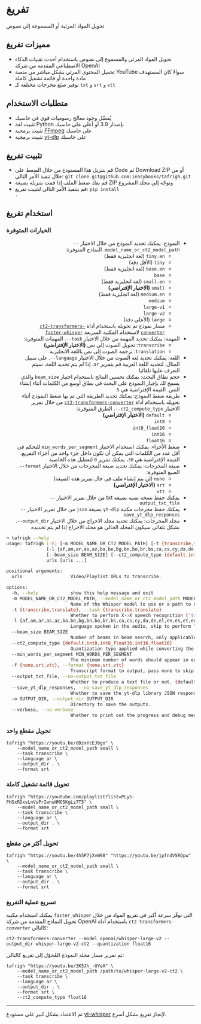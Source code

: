 # تفريغ

تحويل المواد المرئية أو المسموعة إلى نصوص

## مميزات تفريغ

- تحويل المواد المرئي والمسموع إلى نصوص باستخدام أحدث تقنيات الذكاء الاصطناعي المقدمة من شركة OpenAI
- تحميل المحتوى المرئي بشكل مباشر من منصة YouTube سواءً كان المستهدف مادة واحدة أو قائمة تشغيل كاملة
- توفير صيَغ مخرجات مختلفة كـ `txt` و `srt` و `vtt`

## متطلبات الاستخدام

- يُفضّل وجود معالج رسوميات قوي في حاسبك
- تثبيت لغة Python بإصدار 3.9 أو أعلى على حاسبك
- تثبيت برمجية [FFmpeg](https://ffmpeg.org) على حاسبك
- تثبيت برمجية [yt-dlp](https://github.com/yt-dlp/yt-dlp) على حاسبك

## تثبيت تفريغ

- قم بتنزيل هذا المستودع من خلال الضغط على Code ثم Download ZIP أو من خلال تنفيذ الأمر التالي: `git clone git@github.com:ieasybooks/tafrigh.git`
- قم بفك ضغط الملف إذا قمت بتنزيله بصيغة ZIP وتوجّه إلى مجلد المشروع
- قم بتنفيذ الأمر التالي لتثبيت تفريغ: <code dir="ltr">pip install .</code>

## استخدام تفريغ

### الخيارات المتوفرة

<ul dir="rtl">
  <li>
    النموذج: يمكنك تحديد النموذج من خلال الاختيار <code dir="ltr">--model_name_or_ct2_model_path</code>. النماذج المتوفرة:
    <ul dir="rtl">
      <li><code dir="ltr">tiny.en</code> (لغة انجليزية فقط)</li>
      <li><code dir="ltr">tiny</code> (الأقل دقة)</li>
      <li><code dir="ltr">base.en</code> (لغة انجليزية فقط)</li>
      <li><code dir="ltr">base</code></li>
      <li><code dir="ltr">small.en</code> (لغة انجليزية فقط)</li>
      <li><code dir="ltr">small</code> <strong>(الاختيار الإفتراضي)</strong></li>
      <li><code dir="ltr">medium.en</code> (لغة انجليزية فقط)</li>
      <li><code dir="ltr">medium</code></li>
      <li><code dir="ltr">large-v1</code></li>
      <li><code dir="ltr">large-v2</code></li>
      <li><code dir="ltr">large</code> (الأعلى دقة)</li>
      <li>مسار نموذج تم تحويله باستخدام أداة <a href="https://opennmt.net/CTranslate2/guides/transformers.html"><code>ct2-transformers-converter</code></a> لاستخدام المكتبة السريعة <a href="https://github.com/guillaumekln/faster-whisper"><code>faster-whisper</code></a></li>
    </ul>
  </li>
  <li>
    المهمة: يمكنك تحديد المهمة من خلال الاختيار <code dir="ltr">--task</code>. المهمات المتوفرة:
    <ul dir="rtl">
      <li><code dir="ltr">transcribe</code>: تحويل الصوت إلى نص <strong>(الاختيار الإفتراضي)</strong></li>
      <li><code dir="ltr">translation</code>: ترجمة الصوت إلى نص باللغة الانجليزية</li>
    </ul>
  </li>
  <li>اللغة: يمكنك تحديد لغة الصوت من خلال الاختيار <code dir="ltr">--language</code>. على سبيل المثال، لتحديد اللغة العربية قم بتمرير <code dir="ltr">ar</code>. إذا لم يتم تحديد اللغة، سيتم التعرف عليها تلقائيا</li>
  <li>حجم نطاق البحث: يمكنك تحسين النتائج باستخدام اختيار <code>beam_size</code> والذي يسمح لك بإجبار النموذج على البحث في نطاق أوسع من الكلمات أثناء إنشاء النص. القيمة الإفتراضية هي <code>5</code></li>
  <li>
    طريقة ضغط النموذج: يمكنك تحديد الطريقة التي تم بها ضغط النموذج أثناء تحويله باستخدام أداة <a href="https://opennmt.net/CTranslate2/guides/transformers.html"><code>ct2-transformers-converter</code></a> من خلال تمرير الاختيار <code dir="ltr">--ct2_compute_type</code>. الطرق المتوفرة:
    <ul dir="rtl">
      <li><code dir="ltr">default</code> <strong>(الاختيار الإفتراضي)</strong></li>
      <li><code dir="ltr">int8</code></li>
      <li><code dir="ltr">int8_float16</code></li>
      <li><code dir="ltr">int16</code></li>
      <li><code dir="ltr">float16</code></li>
    </ul>
  </li>
  <li>ضغط الأجزاء: يمكنك استخدام الاختيار <code>min_words_per_segment</code> للتحكم في أقل عدد من الكلمات التي يمكن أن تكون داخل جزء واحد من أجزاء التفريغ. القيمة الإفتراضية هي <code>30</code>، يمكنك تمرير <code>0</code> لتعطيل هذه الخاصية</li>
  <li>
    صيغة المخرجات: يمكنك تحديد صيغة المخرجات من خلال الاختيار <code dir="ltr">--format</code>. الصيغ المتوفرة:
    <ul dir="rtl">
      <li><code dir="ltr">none</code> (لن يتم إنشاء ملف في حال تمرير هذه الصيغة)</li>
      <li><code dir="ltr">srt</code> <strong>(الاختيار الإفتراضي)</strong></li>
      <li><code dir="ltr">vtt</code></li>
    </ul>
  </li>
  <li>يمكنك حفظ نسخة نصية بصيغة <codde>txt</code> من خلال تمرير الاختيار <code dir="ltr">--output_txt_file</code></li>
  <li>يمكنك حفظ مخرجات مكتبة <code>yt-dlp</code> بصيغة <code>json</code> من خلال تمرير الاختيار <code dir="ltr">--save_yt_dlp_responses</code></li>
  <li>مجلد المخرجات: يمكنك تحديد مجلد الاخراج من خلال الاختيار <code dir="ltr">--output_dir</code>. بشكل تلقائي سيكون المجلد الحالي هو مجلد الاخراج إذا لم يتم تحديده</li>
</ul>

```bash
➜ tafrigh --help
usage: tafrigh [-h] [-m MODEL_NAME_OR_CT2_MODEL_PATH] [-t {transcribe,translate}]
               [-l {af,am,ar,as,az,ba,be,bg,bn,bo,br,bs,ca,cs,cy,da,de,el,en,es,et,eu,fa,fi,fo,fr,gl,gu,ha,haw,he,hi,hr,ht,hu,hy,id,is,it,ja,jw,ka,kk,km,kn,ko,la,lb,ln,lo,lt,lv,mg,mi,mk,ml,mn,mr,ms,mt,my,ne,nl,nn,no,oc,pa,pl,ps,pt,ro,ru,sa,sd,si,sk,sl,sn,so,sq,sr,su,sv,sw,ta,te,tg,th,tk,tl,tr,tt,uk,ur,uz,vi,yi,yo,zh,Afrikaans,Albanian,Amharic,Arabic,Armenian,Assamese,Azerbaijani,Bashkir,Basque,Belarusian,Bengali,Bosnian,Breton,Bulgarian,Burmese,Castilian,Catalan,Chinese,Croatian,Czech,Danish,Dutch,English,Estonian,Faroese,Finnish,Flemish,French,Galician,Georgian,German,Greek,Gujarati,Haitian,Haitian Creole,Hausa,Hawaiian,Hebrew,Hindi,Hungarian,Icelandic,Indonesian,Italian,Japanese,Javanese,Kannada,Kazakh,Khmer,Korean,Lao,Latin,Latvian,Letzeburgesch,Lingala,Lithuanian,Luxembourgish,Macedonian,Malagasy,Malay,Malayalam,Maltese,Maori,Marathi,Moldavian,Moldovan,Mongolian,Myanmar,Nepali,Norwegian,Nynorsk,Occitan,Panjabi,Pashto,Persian,Polish,Portuguese,Punjabi,Pushto,Romanian,Russian,Sanskrit,Serbian,Shona,Sindhi,Sinhala,Sinhalese,Slovak,Slovenian,Somali,Spanish,Sundanese,Swahili,Swedish,Tagalog,Tajik,Tamil,Tatar,Telugu,Thai,Tibetan,Turkish,Turkmen,Ukrainian,Urdu,Uzbek,Valencian,Vietnamese,Welsh,Yiddish,Yoruba}]
               [--beam_size BEAM_SIZE] [--ct2_compute_type {default,int8,int8_float16,int16,float16}] [--min_words_per_segment MIN_WORDS_PER_SEGMENT] [-f {none,srt,vtt}][--output_txt_file | --no-output_txt_file] [--save_yt_dlp_responses | --no-save_yt_dlp_responses] [-o OUTPUT_DIR] [--verbose | --no-verbose]
               urls [urls ...]

positional arguments:
  urls                  Video/Playlist URLs to transcribe.

options:
  -h, --help            show this help message and exit
  -m MODEL_NAME_OR_CT2_MODEL_PATH, --model_name_or_ct2_model_path MODEL_NAME_OR_CT2_MODEL_PATH
                        Name of the Whisper model to use or a path to CTranslate2 model converted using `ct2-transformers-converter` tool.
  -t {transcribe,translate}, --task {transcribe,translate}
                        Whether to perform X->X speech recognition ('transcribe') or X->English translation ('translate').
  -l {af,am,ar,as,az,ba,be,bg,bn,bo,br,bs,ca,cs,cy,da,de,el,en,es,et,eu,fa,fi,fo,fr,gl,gu,ha,haw,he,hi,hr,ht,hu,hy,id,is,it,ja,jw,ka,kk,km,kn,ko,la,lb,ln,lo,lt,lv,mg,mi,mk,ml,mn,mr,ms,mt,my,ne,nl,nn,no,oc,pa,pl,ps,pt,ro,ru,sa,sd,si,sk,sl,sn,so,sq,sr,su,sv,sw,ta,te,tg,th,tk,tl,tr,tt,uk,ur,uz,vi,yi,yo,zh,Afrikaans,Albanian,Amharic,Arabic,Armenian,Assamese,Azerbaijani,Bashkir,Basque,Belarusian,Bengali,Bosnian,Breton,Bulgarian,Burmese,Castilian,Catalan,Chinese,Croatian,Czech,Danish,Dutch,English,Estonian,Faroese,Finnish,Flemish,French,Galician,Georgian,German,Greek,Gujarati,Haitian,Haitian Creole,Hausa,Hawaiian,Hebrew,Hindi,Hungarian,Icelandic,Indonesian,Italian,Japanese,Javanese,Kannada,Kazakh,Khmer,Korean,Lao,Latin,Latvian,Letzeburgesch,Lingala,Lithuanian,Luxembourgish,Macedonian,Malagasy,Malay,Malayalam,Maltese,Maori,Marathi,Moldavian,Moldovan,Mongolian,Myanmar,Nepali,Norwegian,Nynorsk,Occitan,Panjabi,Pashto,Persian,Polish,Portuguese,Punjabi,Pushto,Romanian,Russian,Sanskrit,Serbian,Shona,Sindhi,Sinhala,Sinhalese,Slovak,Slovenian,Somali,Spanish,Sundanese,Swahili,Swedish,Tagalog,Tajik,Tamil,Tatar,Telugu,Thai,Tibetan,Turkish,Turkmen,Ukrainian,Urdu,Uzbek,Valencian,Vietnamese,Welsh,Yiddish,Yoruba}, --language {af,am,ar,as,az,ba,be,bg,bn,bo,br,bs,ca,cs,cy,da,de,el,en,es,et,eu,fa,fi,fo,fr,gl,gu,ha,haw,he,hi,hr,ht,hu,hy,id,is,it,ja,jw,ka,kk,km,kn,ko,la,lb,ln,lo,lt,lv,mg,mi,mk,ml,mn,mr,ms,mt,my,ne,nl,nn,no,oc,pa,pl,ps,pt,ro,ru,sa,sd,si,sk,sl,sn,so,sq,sr,su,sv,sw,ta,te,tg,th,tk,tl,tr,tt,uk,ur,uz,vi,yi,yo,zh,Afrikaans,Albanian,Amharic,Arabic,Armenian,Assamese,Azerbaijani,Bashkir,Basque,Belarusian,Bengali,Bosnian,Breton,Bulgarian,Burmese,Castilian,Catalan,Chinese,Croatian,Czech,Danish,Dutch,English,Estonian,Faroese,Finnish,Flemish,French,Galician,Georgian,German,Greek,Gujarati,Haitian,Haitian Creole,Hausa,Hawaiian,Hebrew,Hindi,Hungarian,Icelandic,Indonesian,Italian,Japanese,Javanese,Kannada,Kazakh,Khmer,Korean,Lao,Latin,Latvian,Letzeburgesch,Lingala,Lithuanian,Luxembourgish,Macedonian,Malagasy,Malay,Malayalam,Maltese,Maori,Marathi,Moldavian,Moldovan,Mongolian,Myanmar,Nepali,Norwegian,Nynorsk,Occitan,Panjabi,Pashto,Persian,Polish,Portuguese,Punjabi,Pushto,Romanian,Russian,Sanskrit,Serbian,Shona,Sindhi,Sinhala,Sinhalese,Slovak,Slovenian,Somali,Spanish,Sundanese,Swahili,Swedish,Tagalog,Tajik,Tamil,Tatar,Telugu,Thai,Tibetan,Turkish,Turkmen,Ukrainian,Urdu,Uzbek,Valencian,Vietnamese,Welsh,Yiddish,Yoruba}
                        Language spoken in the audio, skip to perform language detection.
  --beam_size BEAM_SIZE
                        Number of beams in beam search, only applicable when temperature is zero.
  --ct2_compute_type {default,int8,int8_float16,int16,float16}
                        Quantization type applied while converting the model to CTranslate2 format.
  --min_words_per_segment MIN_WORDS_PER_SEGMENT
                        The minimum number of words should appear in each transcript segment. Any segment have words count less than this threshold will be merged with the next one. Pass 0 to disable this behavior.
  -f {none,srt,vtt}, --format {none,srt,vtt}
                        Transcript format to output, pass none to skip writing transcripts.
  --output_txt_file, --no-output_txt_file
                        Whether to produce a text file or not. (default: True)
  --save_yt_dlp_responses, --no-save_yt_dlp_responses
                        Whether to save the yt-dlp library JSON responses or not. (default: False)
  -o OUTPUT_DIR, --output_dir OUTPUT_DIR
                        Directory to save the outputs.
  --verbose, --no-verbose
                        Whether to print out the progress and debug messages. (default: False)
```

### تحويل مقطع واحد

```
tafrigh "https://youtu.be/dDzxYcEJbgo" \
    --model_name_or_ct2_model_path small \
    --task transcribe \
    --language ar \
    --output_dir . \
    --format srt
```

### تحويل قائمة تشغيل كاملة

```
tafrigh "https://youtube.com/playlist?list=PLyS-PHSxRDxsLnVsPrIwnsHMO5KgLz7T5" \
    --model_name_or_ct2_model_path small \
    --task transcribe \
    --language ar \
    --output_dir . \
    --format srt
```

### تحويل أكثر من مقطع

```
tafrigh "https://youtu.be/4h5P7jXvW98" "https://youtu.be/jpfndVSROpw" \
    --model_name_or_ct2_model_path small \
    --task transcribe \
    --language ar \
    --output_dir . \
    --format srt
```

### تسريع عملية التفريغ

يمكنك استخدام مكتبة `faster_whisper` التي توفّر سرعة أكبر في تفريغ المواد من خلال تحويل النماذج المقدمة من شركة OpenAI باستخدام أداة `ct2-transformers-converter` كالتالي:

```
ct2-transformers-converter --model openai/whisper-large-v2 --output_dir whisper-large-v2-ct2 --quantization float16 
```

ثم تمرير مسار مجلد النموذج المُحوّل إلى تفريغ كالتالي:

```
tafrigh "https://youtu.be/3K5Jh_-UYeA" \
    --model_name_or_ct2_model_path /path/to/whisper-large-v2-ct2 \
    --task transcribe \
    --language ar \
    --output_dir . \
    --format srt \
    --ct2_compute_type float16
```

------------------

تم الاعتماد بشكل كبير على مستودع [yt-whisper](https://github.com/m1guelpf/yt-whisper) لإنجاز تفريغ بشكل أسرع.
